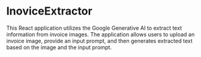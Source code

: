 # InoviceExtractor
This React application utilizes the Google Generative AI to extract text information from invoice images. The application allows users to upload an invoice image, provide an input prompt, and then generates extracted text based on the image and the input prompt.
